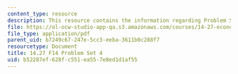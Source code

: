 ```yaml
---
content_type: resource
description: This resource contains the information regarding Problem Set 4.
file: https://ol-ocw-studio-app-qa.s3.amazonaws.com/courses/14-27-economics-and-e-commerce-fall-2014/b52287ef628fc551ea557e8ed1d1af55_MIT14_27F14_pset4.pdf
file_type: application/pdf
parent_uid: b7249c67-247e-5cc3-eeba-3611b0c288f7
resourcetype: Document
title: 14.27 F14 Problem Set 4
uid: b52287ef-628f-c551-ea55-7e8ed1d1af55
---
```

